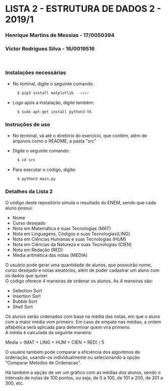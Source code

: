 # LISTA 2 - ESTRUTURA DE DADOS 2 - 2019/1

### Henrique Martins de Messias - 17/0050394
### Victor Rodrigues Silva - 16/0019516

<br>


### Instalações necessárias
- No teminal, digite o seguinte comando:
  ```bash
    $ pip3 install matplotlib --user
  ```
- Logo após a instalação, digite também:
  ```bash
    $ sudo apt-get install python3-tk
  ```

### Instruções de uso

- No terminal, vá até o diretório do exercício, que contém, além de arquivos como o README, a pasta "src"
- Digite o seguinte comando:

  ```bash
    $ cd src
  ```

- Para executar o código, digite:

  ```bash
    $ python3 main.py
  ```

### Detalhes da Lista 2

O código deste repositório simula o resultado do ENEM, sendo que cada aluno possui:

- Nome
- Curso desejado
- Nota em Matemática e suas Tecnologias (MAT)
- Nota em Linguagens, Códigos e suas Tecnologias(LING)
- Nota em Ciências Humanas e suas Tecnologias (HUM)
- Nota em Ciências da Natureza e suas Tecnologias (CIEN)
- Nota em Redação (RED)
- Media aritmética das notas (MEDIA)

O usuário pode gerar uma quantidade de alunos, que possuirão nome, curso desejado e notas aleatórios, além de poder cadastrar um aluno com os dados que quiser.  
O código oferece 4 maneiras de ordenar os alunos. As 4 maneiras são:

- Selection Sort
- Insertion Sort
- Bubble Sort
- Shell Sort

Os alunos serão ordenados com base na média das notas, em que o aluno com a maior média vem primeiro. Em caso de empate nas médias, a ordem alfabética será aplicada para determinar quem virá primeiro.  
A média é calculada da seguinte maneira:

Media = (MAT + LING + HUM + CIEN + RED) / 5

O usuário também pode comparar a eficiência dos algoritmos de ordenação, usando-os individualmente ou selecionando a opção "Comparar Metodos de Ordenacao".

Há também a opção de ver um gráfico com as médias dos alunos, sendo o intervalo de notas de 100 pontos, ou seja, de 0 a 100, de 101 a 200, de 201 a 300, etc.